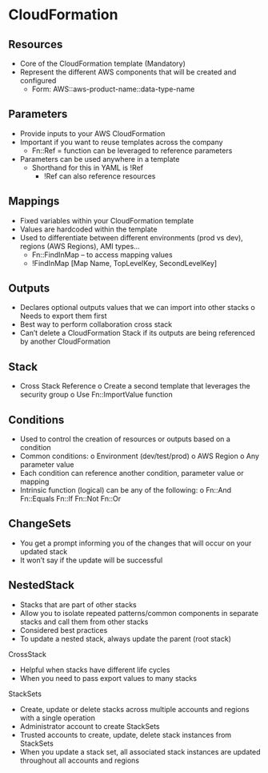 # CloudFormation

## Resources
* Core of the CloudFormation template (Mandatory)
* Represent the different AWS components that will be created and configured
    * Form: AWS::aws-product-name::data-type-name

## Parameters
* Provide inputs to your AWS CloudFormation
* Important if you want to reuse templates across the company
    * Fn::Ref = function can be leveraged to reference parameters
* Parameters can be used anywhere in a template
    * Shorthand for this in YAML is !Ref
        * !Ref can also reference resources

## Mappings
* Fixed variables within your CloudFormation template
* Values are hardcoded within the template
* Used to differentiate between different environments (prod vs dev), regions (AWS Regions), AMI types…
    * Fn::FindInMap – to access mapping values
    * !FindInMap [Map Name, TopLevelKey, SecondLevelKey]

## Outputs
-	Declares optional outputs values that we can import into other stacks
o	Needs to export them first
-	Best way to perform collaboration cross stack
-	Can’t delete a CloudFormation Stack if its outputs are being referenced by another CloudFormation 

## Stack
-	Cross Stack Reference
o	Create a second template that leverages the security group
o	Use Fn::ImportValue function

## Conditions
-	Used to control the creation of resources or outputs based on a condition
-	Common conditions:
o	Environment (dev/test/prod)
o	AWS Region
o	Any parameter value
-	Each condition can reference another condition, parameter value or mapping
-	Intrinsic function (logical) can be any of the following:
o	Fn::And	Fn::Equals 	Fn::If		Fn::Not	Fn::Or

## ChangeSets
-	You get a prompt informing you of the changes that will occur on your updated stack
-	It won’t say if the update will be successful

## NestedStack
-	Stacks that are part of other stacks
-	Allow you to isolate repeated patterns/common components in separate stacks and call them from other stacks
-	Considered best practices
-	To update a nested stack, always update the parent (root stack)

CrossStack
-	Helpful when stacks have different life cycles
-	When you need to pass export values to many stacks 


StackSets
-	Create, update or delete stacks across multiple accounts and regions with a single operation
-	Administrator account to create StackSets
-	Trusted accounts to create, update, delete stack instances from StackSets
-	When you update a stack set, all associated stack instances are updated throughout all accounts and regions 

